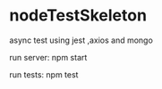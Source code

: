 # nodeTestSkeleton
async test using jest ,axios and mongo

run server:
npm start

run tests:
npm test
